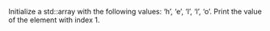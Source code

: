Initialize a std::array with the following values: ‘h’, ‘e’, ‘l’, ‘l’, ‘o’. Print the value of the element with index 1.